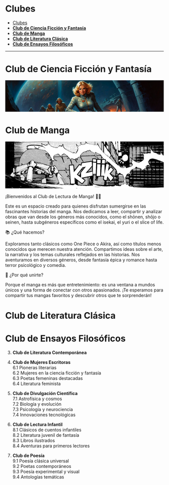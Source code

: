 # Clubes 

- [Clubes](#clubes)
- [**Club de Ciencia Ficción y Fantasía**](#club-de-ciencia-ficción-y-fantasía)
- [**Club de Manga**](#club-de-manga)
- [**Club de Literatura Clásica**](#club-de-literatura-clásica)
- [**Club de Ensayos Filosóficos**](#club-de-ensayos-filosóficos)

----

# **<a id="club-de-ciencia-ficción-y-fantasía"></a>Club de Ciencia Ficción y Fantasía**
![imagen](..\imagenes\1.Club_Ficcion\retro_sci_fi_pulp_adventure__10_by_zombardo_dhmunvr-fullview.png)


# **<a id="club-de-manga"></a>Club de Manga**  

![imagen](..\imagenes\2.Club_Manga\recortadaAkira.png)

¡Bienvenidos al Club de Lectura de Manga! 🌸✨

Este es un espacio creado para quienes disfrutan sumergirse en las fascinantes historias del manga. Nos dedicamos a leer, compartir y analizar obras que van desde los géneros más conocidos, como el shōnen, shōjo o seinen, hasta subgéneros específicos como el isekai, el yuri o el slice of life.

📚 ¿Qué hacemos?

Exploramos tanto clásicos como One Piece o Akira, así como títulos menos conocidos que merecen nuestra atención.
Compartimos ideas sobre el arte, la narrativa y los temas culturales reflejados en las historias.
Nos aventuramos en diversos géneros, desde fantasía épica y romance hasta terror psicológico y comedia.

💬 ¿Por qué unirte?

Porque el manga es más que entretenimiento: es una ventana a mundos únicos y una forma de conectar con otros apasionados. ¡Te esperamos para compartir tus mangas favoritos y descubrir otros que te sorprenderán!

# **<a id="club-de-literatura-clásica"></a>Club de Literatura Clásica**  


# **<a id="club-de-ensayos-filosóficos"></a>Club de Ensayos Filosóficos**  


3. **<a id="club-de-literatura-contemporánea"></a>Club de Literatura Contemporánea**  
 
4. **<a id="club-de-mujeres-escritoras"></a>Club de Mujeres Escritoras**  
   6.1 Pioneras literarias  
   6.2 Mujeres en la ciencia ficción y fantasía  
   6.3 Poetas femeninas destacadas  
   6.4 Literatura feminista  

5. **<a id="club-de-divulgación-científica"></a>Club de Divulgación Científica**  
   7.1 Astrofísica y cosmos  
   7.2 Biología y evolución  
   7.3 Psicología y neurociencia  
   7.4 Innovaciones tecnológicas  

6. **<a id="club-de-lectura-infantil"></a>Club de Lectura Infantil**  
   8.1 Clásicos de cuentos infantiles  
   8.2 Literatura juvenil de fantasía  
   8.3 Libros ilustrados  
   8.4 Aventuras para primeros lectores  

7. **<a id="club-de-poesía"></a>Club de Poesía**  
   9.1 Poesía clásica universal  
   9.2 Poetas contemporáneos  
   9.3 Poesía experimental y visual  
   9.4 Antologías temáticas  
